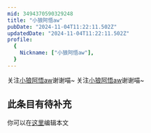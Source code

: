 ```yaml
---
mid: 3494370590329248
title: "小狼阿悟aw"
pubDate: "2024-11-04T11:22:11.502Z"
updatedDate: "2024-11-04T11:22:11.502Z"
profile:
  {
    Nickname: ["小狼阿悟aw"],
  }
---
```


关注[小狼阿悟aw](https://space.bilibili.com/3494370590329248)谢谢喵~ 关注[小狼阿悟aw](https://space.bilibili.com/3494370590329248)谢谢喵~

## 此条目有待补充
你可以在[这里](https://github.com/Yuhanawa/VTuber.ICU-Content/edit/master/v/小狼阿悟aw/index.md)编辑本文
